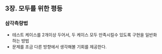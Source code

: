 ## 3장. 모두를 위한 평등

### 삼각측량법

- 테스트 케이스를 2개이상 두어서, 두 케이스 모두 만족시킬수 있도록 구현을 일반화하는 방법
- 문제를 조금 다른 방향에서 생각해볼 기회를 제공한다.